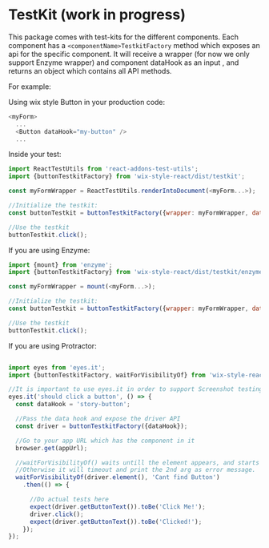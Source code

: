 # TestKit (work in progress)
This package comes with test-kits for the different components. Each component has a `<componentName>TestkitFactory` method which exposes an api for the specific component. It will receive a wrapper (for now we only support Enzyme wrapper) and component dataHook as an input , and returns an object which contains all API methods.

For example:

Using wix style Button in your production code:

```js
<myForm>
  ...
  <Button dataHook="my-button" />
  ...
```

Inside your test:

```javascript
import ReactTestUtils from 'react-addons-test-utils';
import {buttonTestkitFactory} from 'wix-style-react/dist/testkit';

const myFormWrapper = ReactTestUtils.renderIntoDocument(<myForm...>);

//Initialize the testkit:
const buttonTestkit = buttonTestkitFactory({wrapper: myFormWrapper, dataHook: 'my-button'});//testkit factory should receive a DOM element wrapper and an dataHook and expose an api for it

//Use the testkit
buttonTestkit.click();

```

If you are using Enzyme:

```javascript
import {mount} from 'enzyme';
import {buttonTestkitFactory} from 'wix-style-react/dist/testkit/enzyme';

const myFormWrapper = mount(<myForm...>);

//Initialize the testkit:
const buttonTestkit = buttonTestkitFactory({wrapper: myFormWrapper, dataHook: 'my-button'});//testkit factory should receive an Enzyme wrapper and an dataHook and expose an api for it

//Use the testkit
buttonTestkit.click();

```


If you are using Protractor:

```javascript

import eyes from 'eyes.it';
import {buttonTestkitFactory, waitForVisibilityOf} from 'wix-style-react/dist/testkit/protractor';

//It is important to use eyes.it in order to support Screenshot testing
eyes.it('should click a button', () => {
  const dataHook = 'story-button';

  //Pass the data hook and expose the driver API
  const driver = buttonTestkitFactory({dataHook}); 

  //Go to your app URL which has the component in it
  browser.get(appUrl);

  //waitForVisibilityOf() waits untill the element appears, and starts the tests. 
  //Otherwise it will timeout and print the 2nd arg as error message.
  waitForVisibilityOf(driver.element(), 'Cant find Button')
    .then(() => {

      //Do actual tests here
      expect(driver.getButtonText()).toBe('Click Me!');
      driver.click();
      expect(driver.getButtonText()).toBe('Clicked!');
    });
});
```
